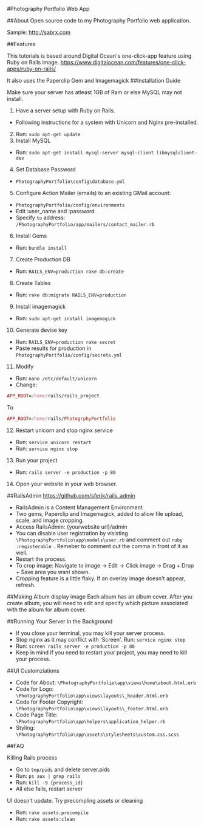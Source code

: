 #Photography Portfolio Web App

##About
Open source code to my Photography Portfolio web application.

Sample: http://sabrx.com

##Features

This tutorials is based around Digital Ocean's one-click-app feature using Ruby on Rails image. 
https://www.digitalocean.com/features/one-click-apps/ruby-on-rails/

It also uses the Paperclip Gem and Imagemagick
##Installation Guide

Make sure your server has atleast 1GB of Ram or else MySQL may not install.

1. Have a server setup with Ruby on Rails. 
  * Following instructions for a system with Unicorn and Nginx pre-installed.
2. Run: `sudo apt-get update`
3. Install MySQL
  * Run: `sudo apt-get install mysql-server mysql-client libmysqlclient-dev`
4. Set Database Password
  * `PhotographyPortfolio\config\database.yml`
5. Configure Action Mailer (emails) to an existing GMail account:
  * `PhotographyPortfolio/config/environments`
  * Edit :user_name and :password
  * Specify `to` address: `/PhotographyPortfolio/app/mailers/contact_mailer.rb`
6. Install Gems
  * Run: `bundle install`
7. Create Production DB
  * Run: `RAILS_ENV=production rake db:create`
8. Create Tables
  * Run: `rake db:migrate RAILS_ENV=production`
9. Install imagemagick
  * Run: `sudo apt-get install imagemagick`
10. Generate devise key
  * Run: `RAILS_ENV=production rake secret`
  * Paste results for production in `PhotographyPortfolio/config/secrets.yml`
11. Modify
  * Run: `nano /etc/default/unicorn`
  * Change: 
  ```ruby
  APP_ROOT=/home/rails/rails_project
  ```
  To
  ```ruby
  APP_ROOT=/home/rails/PhotogrphyPortfolio
  ```
12. Restart unicorn and stop nginx service
  * Run: `service unicorn restart`
  * Run: `service nginx stop`
13. Run your project
  * Run: `rails server -e production -p 80`
14. Open your website in your web browser.

##RailsAdmin
https://github.com/sferik/rails_admin

* RailsAdmin is a Content Management Environment
* Two gems, Paperclip and Imagemagick, added to allow file upload, scale, and image cropping.
* Access RailsAdmin: {yourwebsite url}/admin
* You can disable user registration by visisting `\PhotographyPortfolio\app\models\user.rb` and comment out ```ruby :registerable ```. Remeber to comment out the comma in front of it as well.
* Restart the process.
* To crop image: Navigate to image -> Edit -> Click image -> Drag + Drop + Save area you want shown.
* Cropping feature is a little flaky. If an overlay image doesn't appear, refresh.

##Making Album display image
 Each album has an album cover. After you create album, you will need to edit and specify which picture associated with the album for album cover.

##Running Your Server in the Background
* If you close your terminal, you may kill your server process.
* Stop nginx as it may conflict with 'Screen'. Run: `service nginx stop`
* Run: `screen rails server -e production -p 80`
* Keep in mind if you need to restart your project, you may need to kill your process.

##UI Customziations
* Code for About: `\PhotographyPortfolio\app\views\home\about.html.erb`
* Code for Logo: `\PhotographyPortfolio\app\views\layouts\_header.html.erb`
* Code for Footer Copyright: `\PhotographyPortfolio\app\views\layouts\_footer.html.erb`
* Code Page Title: `\PhotographyPortfolio\app\helpers\application_helper.rb`
* Styling: `\PhotographyPortfolio\app\assets\stylesheets\custom.css.scss`

##FAQ

Killing Rails process
* Go to `tmp/pids` and delete server.pids
* Run: `ps aux | grep rails`
* Run: `kill -9 {process_id}`
* All else fails, restart server

UI doesn't update. Try precompling assets or cleaning
* Run: `rake assets:precompile`
* Run: `rake assets:clean`

